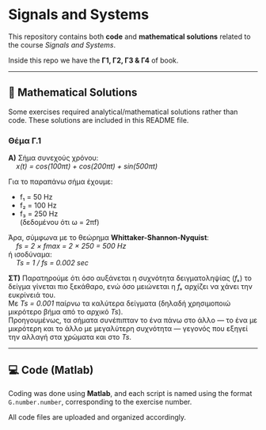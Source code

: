 # Signals and Systems

This repository contains both **code** and **mathematical solutions** related to the course *Signals and Systems*.

Inside this repo we have the **Γ1, Γ2, Γ3 & Γ4** of book.

---

## 📘 Mathematical Solutions

Some exercises required analytical/mathematical solutions rather than code. These solutions are included in this README file.

### Θέμα Γ.1  
**A)** Σήμα συνεχούς χρόνου:  
&nbsp;&nbsp;&nbsp;&nbsp;*x(t) = cos(100πt) + cos(200πt) + sin(500πt)*  

Για το παραπάνω σήμα έχουμε:  
- f₁ = 50 Hz  
- f₂ = 100 Hz  
- f₃ = 250 Hz  
(δεδομένου ότι ω = 2πf)

Άρα, σύμφωνα με το θεώρημα **Whittaker-Shannon-Nyquist**:  
&nbsp;&nbsp;&nbsp;&nbsp;*fs = 2 × fmax = 2 × 250 = 500 Hz*  
ή ισοδύναμα:  
&nbsp;&nbsp;&nbsp;&nbsp;*Ts = 1 / fs = 0.002 sec*

**ΣΤ)** Παρατηρούμε ότι όσο αυξάνεται η συχνότητα δειγματοληψίας (*fₛ*) το δείγμα γίνεται πιο ξεκάθαρο, ενώ όσο μειώνεται η *fₛ* αρχίζει να χάνει την ευκρίνειά του.  
Με *Ts = 0.001* παίρνω τα καλύτερα δείγματα (δηλαδή χρησιμοποιώ μικρότερο βήμα από το αρχικό *Ts*).  
Προηγουμένως, τα σήματα συνέπιπταν το ένα πάνω στο άλλο — το ένα με μικρότερη και το άλλο με μεγαλύτερη συχνότητα — γεγονός που εξηγεί την αλλαγή στα χρώματα και στο *Ts*.

---

## 💻 Code (Matlab)

Coding was done using **Matlab**, and each script is named using the format `G.number.number`, corresponding to the exercise number.

All code files are uploaded and organized accordingly.
